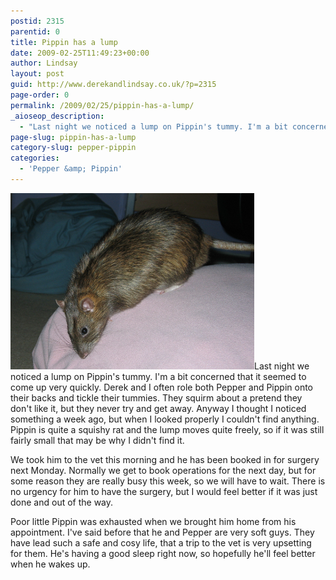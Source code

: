 ```yaml
---
postid: 2315
parentid: 0
title: Pippin has a lump
date: 2009-02-25T11:49:23+00:00
author: Lindsay
layout: post
guid: http://www.derekandlindsay.co.uk/?p=2315
page-order: 0
permalink: /2009/02/25/pippin-has-a-lump/
_aioseop_description:
  - "Last night we noticed a lump on Pippin's tummy. I'm a bit concerned that it seemed to come up very quickly. Derek and I often role both Pepper and Pippin onto their backs and tickle their tummies"
page-slug: pippin-has-a-lump
category-slug: pepper-pippin
categories:
  - 'Pepper &amp; Pippin'
---
```

<img class="alignright size-full wp-image-8424" title="Our rat, pippin, sitting on my back" src="/wp-content/uploads/2009/02/post_3826.jpg" alt="Our rat, pippin, sitting on my back" width="390" height="282" />Last night we noticed a lump on Pippin's tummy. I'm a bit concerned that it seemed to come up very quickly. Derek and I often role both Pepper and Pippin onto their backs and tickle their tummies. They squirm about a pretend they don't like it, but they never try and get away. Anyway I thought I noticed something a week ago, but when I looked properly I couldn't find anything. Pippin is quite a squishy rat and the lump moves quite freely, so if it was still fairly small that may be why I didn't find it.

We took him to the vet this morning and he has been booked in for surgery next Monday. Normally we get to book operations for the next day, but for some reason they are really busy this week, so we will have to wait. There is no urgency for him to have the surgery, but I would feel better if it was just done and out of the way.

Poor little Pippin was exhausted when we brought him home from his appointment. I've said before that he and Pepper are very soft guys. They have lead such a safe and cosy life, that a trip to the vet is very upsetting for them. He's having a good sleep right now, so hopefully he'll feel better when he wakes up.